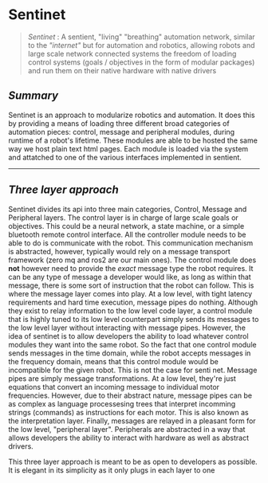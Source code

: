 # Sentinet

> *Sentinet* : A sentient, "living" "breathing" automation network, similar to the
> *"internet"* but for automation and robotics, allowing robots and large scale
> network connected systems the freedom of loading control systems (goals / objectives
> in the form of modular packages) and run them on their native hardware with
> native drivers

## *Summary*
Sentinet is an approach to modularize robotics and automation. It does this by providing a means of loading three different broad categories of automation pieces: control, message and peripheral modules, during runtime of a robot's lifetime. These modules are able to be hosted the same way we host plain text html pages. Each module is loaded via the system and attatched to one of the various interfaces implemented in sentient.
***
## *Three layer approach*
Sentinet divides its api into three main categories, Control, Message and Peripheral layers. The control layer is in charge of large scale goals or objectives. This could be a neural network, a state machine, or a simple bluetooth remote control interface. All the controller module needs to be able to do is communicate with the robot. This communication mechanism is abstracted, however, typically would rely on a message transport framework (zero mq and ros2 are our main ones).  The control module does **not** however need to provide the *exact* message type the robot requires. It can be any type of message a developer would like, as long as within that message, there is some sort of instruction that the robot can follow. This is where the message layer comes into play. At a low level, with tight latency requirements and hard time execution, message pipes do nothing. Although they exist to relay information to the low level code layer, a control module that is highly tuned to its low level counterpart simply sends its messages to the low level layer without interacting with message pipes. However, the idea of sentinet is to allow developers the ability to load whatever control modules they want into the same robot. So the fact that one control module sends messages in the time domain, while the robot accepts messages in the frequency domain, means that this control module would be incompatible for the given robot. This is not the case for senti net. Message pipes are simply message transformations. At a low level, they're just equations that convert an incoming message to individual motor frequencies. However, due to their abstract nature, message pipes can be as complex as language processesing trees that interpret incomming strings (commands) as instructions for each motor. This is also known as the interpretation layer. Finally, messages are relayed in a pleasant form for the low level, "peripheral layer". Peripherals are abstracted in a way that allows developers the ability to interact with hardware as well as abstract drivers. 

This three layer approach is meant to be as open to developers as possible. It is elegant in its simplicity as it only plugs in each layer to one 

